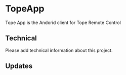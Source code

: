 TopeApp
=======

Tope App is the Andorid client for Tope Remote Control

Technical
---------
Please add technical information about this project. 

Updates
-------
